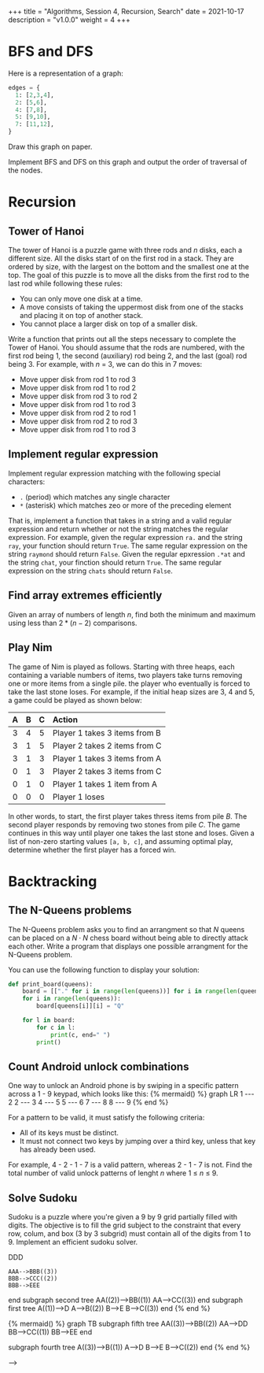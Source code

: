 +++
title = "Algorithms, Session 4, Recursion, Search"
date = 2021-10-17
description = "v1.0.0"
weight = 4
+++

# BFS and DFS

Here is a representation of a graph:

```python
edges = {
  1: [2,3,4],
  2: [5,6],
  4: [7,8],
  5: [9,10],
  7: [11,12],
}
```

Draw this graph on paper.

Implement BFS and DFS on this graph and output the order of traversal of the nodes.

# Recursion

## **Tower of Hanoi**
The tower of Hanoi is a puzzle game with three rods and $n$ disks, each a different size. All the disks start of on the first rod in a stack. They are ordered by size, with the largest on the bottom and the smallest one at the top.
The goal of this puzzle is to move all the disks from the first rod to the last rod while following these rules:
- You can only move one disk at a time.
-  A move consists of taking the uppermost disk from one of the stacks and placing it on top of another stack.
- You cannot place a larger disk on top of a smaller disk.

Write a function that prints out all the steps necessary to complete the Tower of Hanoi. You should assume that the rods are numbered, with the first rod being $1$, the second (auxiliary) rod being $2$, and the last (goal) rod being $3$.
For example, with $n$ = $3$, we can do this in 7 moves:
-  Move upper disk from rod $1$ to rod $3$
-  Move upper disk from rod $1$ to rod $2$
-  Move upper disk from rod $3$ to rod $2$
-  Move upper disk from rod $1$ to rod $3$
-  Move upper disk from rod $2$ to rod $1$
-  Move upper disk from rod $2$ to rod $3$
-  Move upper disk from rod $1$ to rod $3$

## **Implement regular expression**
Implement regular expression matching with the following special characters:
- `.` (period) which matches any single character
- `*` (asterisk) which matches zeo or more of the preceding element

That is, implement a function that takes in a string and a valid regular expression and return whether or not the string matches the regular expression.
For example, given the regular expression `ra.` and the string `ray`, your function should return `True`. The same regular expression on the string `raymond` should return `False`.
Given the regular epxression `.*at` and the string `chat`, your finction should return `True`. The same regular expression on the string `chats` should return `False`.

## **Find array extremes efficiently**
Given an array of numbers of length $n$, find both the minimum and maximum using less than $2 * (n-2)$ comparisons.

## **Play Nim**
The game of Nim is played as follows. Starting with three heaps, each containing a variable numbers of items, two players take turns removing one or more items from a single pile. the player who eventually is forced to take the last stone loses. For example, if the initial heap sizes are $3$, $4$ and $5$, a game could be played as shown below:

| A | B | C |   Action |
| :---: |  :---:  | :-----: |   :---------------  |
| 3 | 4 | 5 | Player 1 takes 3 items from B |
| 3 | 1 | 5 | Player 2 takes 2 items from C |
| 3 | 1 | 3 | Player 1 takes 3 items from A |
| 0 | 1 | 3 | Player 2 takes 3 items from C |
| 0 | 1 | 0 | Player 1 takes 1 item from A |
| 0 | 0 | 0 | Player 1 loses |

In other words, to start, the first player takes thress items from pile $B$. The second player responds by removing two stones from pile $C$. The game continues in this way until player one takes the last stone and loses.
Given a list of non-zero starting values `[a, b, c]`, and assuming optimal play, determine whether the first player has a forced win.

# Backtracking

## **The N-Queens problems**
The N-Queens problem asks you to find an arrangment so that $N$ queens can be
placed on a $N \cdot N$ chess board without being able to directly attack each
other.
Write a program that displays one possible arrangment for the N-Queens problem.

You can use the following function to display your solution:
```python
def print_board(queens):
    board = [["." for i in range(len(queens))] for i in range(len(queens))]
    for i in range(len(queens)):
        board[queens[i]][i] = "Q"

    for l in board:
        for c in l:
            print(c, end=" ")
        print()
```

## **Count Android unlock combinations**
One way to unlock an Android phone is by swiping in a specific pattern across a $1$ - $9$ keypad, which looks like this:
{% mermaid() %}
  graph LR
      1 --- 2
      2 --- 3
      4 --- 5
      5 --- 6
      7 --- 8
      8 --- 9
{% end %}
<!-- **TODO: improve graph!!** -->

For a pattern to be valid, it must satisfy the following criteria:
- All of its keys must be distinct.
- It must not connect two keys by jumping over a third key, unless that key has already been used.

For example, $4$ - $2$ - $1$ - $7$ is a valid pattern, whereas $2$ - $1$ - $7$ is not.
Find the total number of valid unlock patterns of lenght $n$ where $1$ $\leq$ $n$ $\leq$ $9$.

## **Solve Sudoku**
Sudoku is a puzzle where you're given a 9 by 9 grid partially filled with digits. The objective is to fill the grid subject to the constraint that every row, colum, and box (3 by 3 subgrid) must contain all of the digits from 1 to 9.
Implement an efficient sudoku solver.


<!-- 

# Binary Search Trees

## **Find floor and ceiling**
Given a binary search tree, find the floor and ceiling of a given integer. The floor is the highest element in the tree less than or equal to an integer, while the ceiling is the lowest element in the tree greater than or equal to an integer. If either value does not exists, return `None`.

## **Convert sorted array to BST**
Given a sorted array, convert it into a height-balanced binary search tree.

## **Construct all BSTs with $n$ nodes**
Given an integer $n$, construct all possible binary search trees with $n$ nodes where all values from $[1, \ldots, n]$ are used.
For example, given $n$ = $3$, return the following trees:
{% mermaid() %}
graph TB
subgraph third tree
    AAA((1))-->DDD
    AAA-->BBB((3))
    BBB-->CCC((2))
    BBB-->EEE
end
subgraph second tree
    AA((2))-->BB((1))
    AA-->CC((3))
end
subgraph first tree
    A((1))-->D
    A-->B((2))
    B-->E
    B-->C((3))
end
{% end %}

{% mermaid() %}
graph TB
subgraph fifth tree
    AA((3))-->BB((2))
    AA-->DD
    BB-->CC((1))
    BB-->EE
end

subgraph fourth tree
    A((3))-->B((1))
    A-->D
    B-->E
    B-->C((2))
end
{% end %} 

-->


